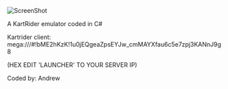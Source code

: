 ![ScreenShot](https://lh5.ggpht.com/lDI7OzFXNdG3Nl9z--q4Zo-7I6e5-e5ndYjaOe4l5CdJO8nx8r-x3mFmksss6tno7Us=w300)

A KartRider emulator coded in C#

Kartrider client: mega:///#!bME2hKzK!1u0jEQgeaZpsEYJw_cmMAYXfau6c5e7zpj3KANnJ9g8

(HEX EDIT 'LAUNCHER' TO YOUR SERVER IP)

Coded by: Andrew
